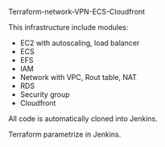 Terraform-network-VPN-ECS-Cloudfront

This infrastructure include modules:

- EC2 with autoscaling, load balancer
- ECS
- EFS
- IAM
- Network with VPC, Rout table, NAT
- RDS
- Security group
- Cloudfront

All code is automatically cloned into Jenkins.

Terraform parametrize in Jenkins.
